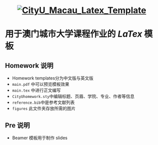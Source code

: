 <h1 align="center">
  <a href="https://github.com/ycsek/CityU-Macau-Latex-Template">
    <img alt="CityU_Macau_Latex_Template" src="https://github.com/ycsek/CityU-Macau-Latex-Template/blob/main/figures/Cityu_logo_color.png"  />
  </a> 



# 用于澳门城市大学课程作业的 $LaTex$ 模板



## Homework 说明

* Homework templates分为中文版与英文版
* `main.pdf` 中可以预览模板效果
* `main.tex` 中进行正文编写
* `CityUhomework.sty`中编辑标题、页眉、学院、专业、作者等信息
* `reference.bib`中是参考文献列表
* `figures` 此文件夹存放所需的图片

## Pre 说明

* Beamer 模板用于制作 slides

